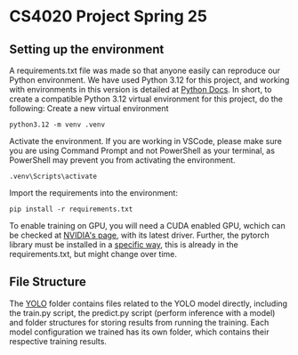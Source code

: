 # CS4020 Project Spring 25
## Setting up the environment
A requirements.txt file was made so that anyone easily can reproduce our Python environment. We have used Python 3.12 for this project, and working with environments in this version is detailed at [Python Docs](https://docs.python.org/3.12/tutorial/venv.html).
In short, to create a compatible Python 3.12 virtual environment for this project, do the following:
Create a new virtual environment
```Shell
python3.12 -m venv .venv
```

Activate the environment. If you are working in VSCode, please make sure you are using Command Prompt and not PowerShell as your terminal, as PowerShell may prevent you from activating the environment.
```Shell
.venv\Scripts\activate
```

Import the requirements into the environment:
```Shell
pip install -r requirements.txt
```

To enable training on GPU, you will need a CUDA enabled GPU, wchich can be checked at [NVIDIA's page](https://developer.nvidia.com/cuda-gpus), with its latest driver.
Further, the pytorch library must be installed in a [specific way](https://pytorch.org/get-started/locally), this is already in the requirements.txt, but might change over time.

## File Structure
The [YOLO](https://github.com/anesh1234/data_science_course/tree/main/YOLO) folder contains files related to the YOLO model directly, including the train.py script, the predict.py script (perform inference with a model) and folder structures for storing results from running the training. Each model configuration we trained has its own folder, which contains their respective training results.